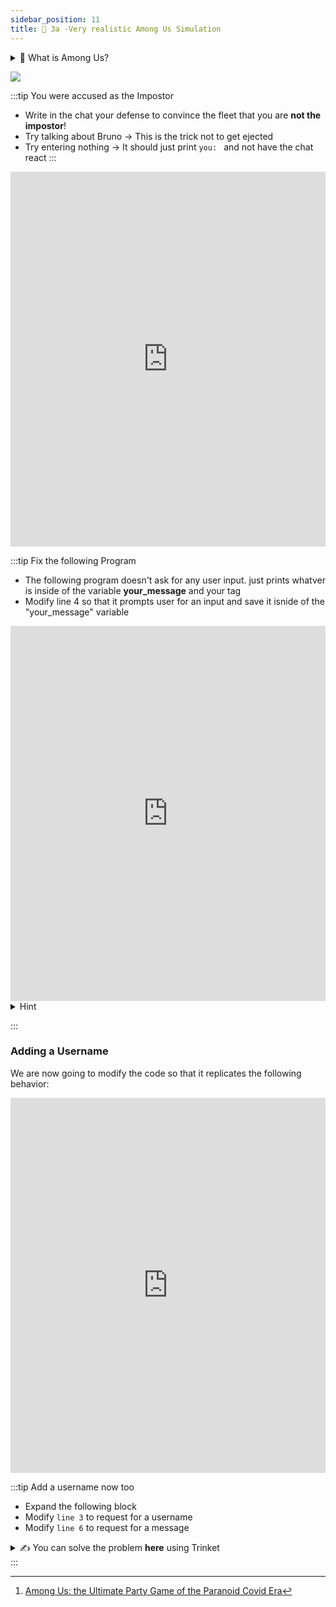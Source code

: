 ```yaml
---
sidebar_position: 11
title: 🚀 3a -Very realistic Among Us Simulation
---
```




<details>
<summary>
🚀 What is Among Us? 
</summary>
Among Us is essentially an online multiplayer version of the party game wink murder, but set on a constantly malfunctioning spaceship.  you’re told whether you’re an <b>innocent crew member</b> or an <b>imposter</b>. 

Allowed to talk to each other for a limited time. During these discussions, the crew needs to try to work out the identity of the imposter(s) by reporting on which other players seem to have been <b>acting suspiciously</b> [^1]

</details>

[^1]: [Among Us: the Ultimate Party Game of the Paranoid Covid Era](https://www.theguardian.com/games/2020/sep/29/among-us-the-ultimate-party-game-of-the-covid-era#:~:text=Among%20Us%20is%20essentially%20an,crew%20member%20or%20an%20imposter.)

![](https://i.makeagif.com/media/1-07-2021/b2J0UP.gif)




:::tip You were accused as the Impostor
- Write in the chat your defense to convince the fleet that you are **not the impostor**!
- Try talking about Bruno -> This is the trick not to get ejected
- Try entering nothing -> It should just print `you: ` and not have the chat react
:::


<iframe src="https://trinket.io/embed/python/59f1468e67?outputOnly=true&runOption=run&start=result" width="100%" height="600" frameborder="0" marginwidth="0" marginheight="0" allowfullscreen></iframe>

:::tip Fix the following Program
- The following program doesn't ask for any user input. just prints whatver is inside of the variable <b>your_message</b> and your tag
- Modify line 4 so that it prompts user for an input and save it isnide of the "your_message" variable


<iframe src="https://trinket.io/embed/python/d484969ff6" width="100%" height="600" frameborder="0" marginwidth="0" marginheight="0" allowfullscreen></iframe>


<details>
<summary>
Hint
</summary>
Remember that to prompt an user to write input you write something like:

`inputvariable = input("Please enter somehting")`

</details>

:::


### Adding a Username



We are now going to modify the code so that it replicates the following behavior:

<iframe src="https://trinket.io/embed/python/dd8d442aa2?outputOnly=true&runOption=run" width="100%" height="600" frameborder="0" marginwidth="0" marginheight="0" allowfullscreen></iframe>

:::tip Add a username now too

- Expand the following block
- Modify `line 3` to request for a username
- Modify `line 6` to request for a message


<details>
<summary>
✍  You can solve the problem <b>here</b> using Trinket
</summary>
<iframe src="https://trinket.io/embed/python/99a9396c92" width="100%" height="600" frameborder="0" marginwidth="0" marginheight="0" allowfullscreen></iframe>

</details>
:::

